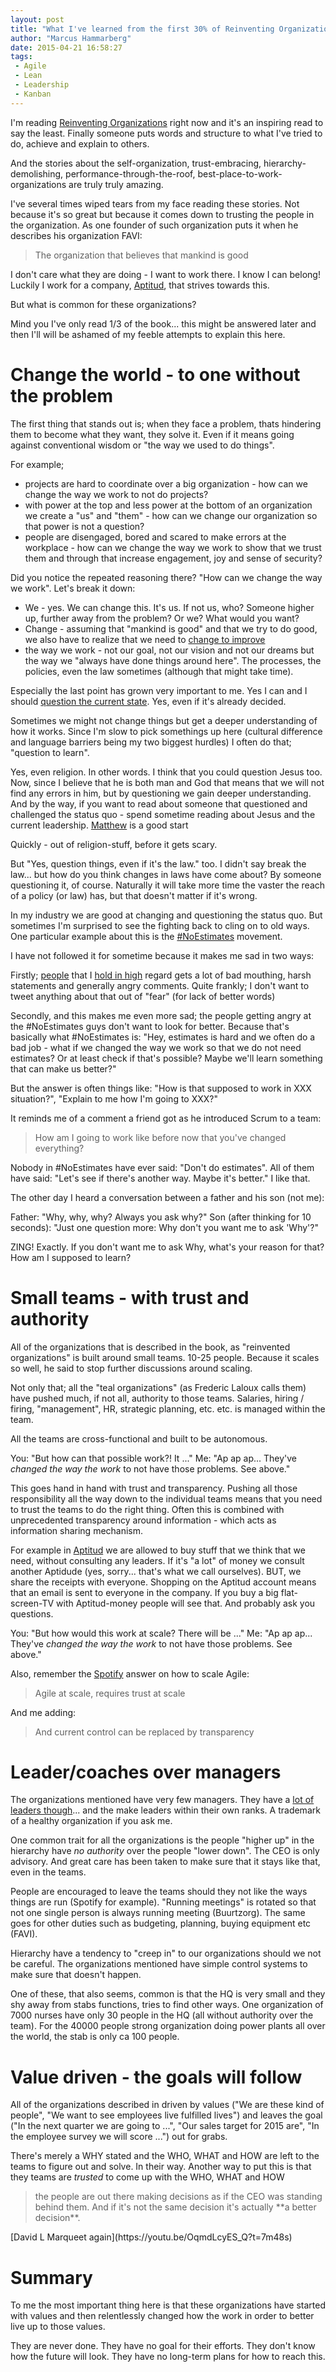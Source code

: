 ```yaml
---
layout: post
title: "What I've learned from the first 30% of Reinventing Organizations"
author: "Marcus Hammarberg"
date: 2015-04-21 16:58:27
tags:
 - Agile
 - Lean
 - Leadership
 - Kanban
---
```


I'm reading [Reinventing Organizations](www.amazon.com/Reinventing-Organizations-Frederic-Laloux/dp/2960133501) right now and it's an inspiring read to say the least. Finally someone puts words and structure to what I've tried to do, achieve and explain to others.

And the stories about the self-organization, trust-embracing, hierarchy-demolishing, performance-through-the-roof, best-place-to-work-organizations are truly truly amazing.

I've several times wiped tears from my face reading these stories. Not because it's so great but because it comes down to trusting the people in the organization. As one founder of such organization puts it when he describes his organization FAVI:

<blockquote>The organization that believes that mankind is good</blockquote>

I don't care what they are doing - I want to work there. I know I can belong! Luckily I work for a company, [Aptitud](http://aptitud.se), that strives towards this.

But what is common for these organizations?

Mind you I've only read 1/3 of the book... this might be answered later and then I'll will be ashamed of my feeble attempts to explain this here.

<!-- excerpt-end -->

# Change the world - to one without the problem
The first thing that stands out is; when they face a problem, thats hindering them to become what they want, they solve it. Even if it means going against conventional wisdom or "the way we used to do things".

For example;

* projects are hard to coordinate over a big organization - how can we change the way we work to not do projects?
* with power at the top and less power at the bottom of an organization we create a "us" and "them" - how can we change our organization so that power is not a question?
* people are disengaged, bored and scared to make errors at the workplace - how can we change the way we work to show that we trust them and through that increase engagement, joy and sense of security?

Did you notice the repeated reasoning there? "How can we change the way we work". Let's break it down:

* We - yes. We can change this. It's us. If not us, who? Someone higher up, further away from the problem? Or we? What would you want?
* Change - assuming that "mankind is good" and that we try to do good, we also have to realize that we need to [change to improve](/2015/01/improving-means-changing.html)
* the way we work - not our goal, not our vision and not our dreams but the way we "always have done things around here". The processes, the policies, even the law sometimes (although that might take time).

Especially the last point has grown very important to me. Yes I can and I should [question the current state](/2015/04/please-question-the-process.html). Yes, even if it's already decided.

Sometimes we might not change things but get a deeper understanding of how it works. Since I'm slow to pick somethings up here (cultural difference and language barriers being my two biggest hurdles) I often do that; "question to learn".

Yes, even religion. In other words. I think that you could question Jesus too. Now, since I believe that he is both man and God that means that we will not find any errors in him, but by questioning we gain deeper understanding. And by the way, if you want to read about someone that questioned and challenged the status quo - spend sometime reading about Jesus and the current leadership. [Matthew](https://www.biblegateway.com/passage/?search=Matthew+1&version=NIV) is a good start

Quickly - out of religion-stuff, before it gets scary.

But "Yes, question things, even if it's the law." too. I didn't say break the law... but how do you think changes in laws have come about? By someone questioning it, of course. Naturally it will take more time the vaster the reach of a policy (or law) has, but that doesn't matter if it's wrong.

In my industry we are good at changing and questioning the status quo. But sometimes I'm surprised to see the fighting back to cling on to old ways. One particular example about this is the [#NoEstimates](https://twitter.com/hashtag/NoEstimates?src=hash) movement.

I have not followed it for sometime because it makes me sad in two ways:

Firstly; [people](https://twitter.com/woodyzuill) that I [hold in high](https://twitter.com/duarte_vasco) regard gets a lot of bad mouthing, harsh statements and generally angry comments. Quite frankly; I don't want to tweet anything about that out of "fear" (for lack of better words)

Secondly, and this makes me even more sad; the people getting angry at the #NoEstimates guys don't want to look for better. Because that's basically what #NoEstimates is: "Hey, estimates is hard and we often do a bad job - what if we changed the way we work so that we do not need estimates? Or at least check if that's possible? Maybe we'll learn something that can make us better?"

But the answer is often things like: "How is that supposed to work in XXX situation?", "Explain to me how I'm going to XXX?"

It reminds me of a comment a friend got as he introduced Scrum to a team:

<blockquote>How am I going to work like before now that you've changed everything?</blockquote>

Nobody in #NoEstimates have ever said: "Don't do estimates". All of them have said: "Let's see if there's another way. Maybe it's better."
I like that.

The other day I heard a conversation between a father and his son (not me):

Father: "Why, why, why? Always you ask why?"
Son (after thinking for 10 seconds): "Just one question more: Why don't you want me to ask 'Why'?"

ZING! Exactly. If you don't want me to ask Why, what's your reason for that? How am I supposed to learn?

# Small teams - with trust and authority
All of the organizations that is described in the book, as "reinvented organizations" is built around small teams. 10-25 people. Because it scales so well, he said to stop further discussions around scaling.

Not only that; all the "teal organizations" (as Frederic Laloux calls them) have pushed much, if not all, authority to those teams. Salaries, hiring / firing, "management", HR, strategic planning, etc. etc. is managed within the team.

All the teams are cross-functional and built to be autonomous.

You: "But how can that possible work?! It ..."
Me: "Ap ap ap... They've *changed the way the work* to not have those problems. See above."

This goes hand in hand with trust and transparency. Pushing all those responsibility all the way down to the individual teams means that you need to trust the teams to do the right thing. Often this is combined with unprecedented transparency around information - which acts as information sharing mechanism.

For example in [Aptitud](http://www.aptitud.se) we are allowed to buy stuff that we think that we need, without consulting any leaders. If it's "a lot" of money we consult another Aptidude (yes, sorry... that's what we call ourselves). BUT, we share the receipts with everyone. Shopping on the Aptitud account means that an email is sent to everyone in the company. If you buy a big flat-screen-TV with Aptitud-money people will see that. And probably ask you questions.

You: "But how would this work at scale? There will be ..."
Me: "Ap ap ap... They've *changed the way the work* to not have those problems. See above."

Also, remember the [Spotify](http://www.spotify.com) answer on how to scale Agile:

<blockquote>Agile at scale, requires trust at scale</blockquote>

And me adding:

<blockquote>And current control can be replaced by transparency</blockquote>

# Leader/coaches over managers
The organizations mentioned have very few managers. They have a [lot of leaders though](http://www.marcusoft.net/2015/01/leadership---not-management.html)... and the make leaders within their own ranks. A trademark of a healthy organization if you ask me.

One common trait for all the organizations is the people "higher up" in the hierarchy have *no authority* over the people "lower down". The CEO is only advisory. And great care has been taken to make sure that it stays like that, even in the teams.

People are encouraged to leave the teams should they not like the ways things are run (Spotify for example). "Running meetings" is rotated so that not one single person is always running meeting (Buurtzorg). The same goes for other duties such as budgeting, planning, buying equipment etc (FAVI).

Hierarchy have a tendency to "creep in" to our organizations should we not be careful. The organizations mentioned have simple control systems to make sure that doesn't happen.

One of these, that also seems, common is that the HQ is very small and they shy away from stabs functions, tries to find other ways. One organization of 7000 nurses have only 30 people in the HQ (all without authority over the team). For the 40000 people strong organization doing power plants all over the world, the stab is only ca 100 people.

# Value driven - the goals will follow
All of the organizations described in driven by values ("We are these kind of people", "We want to see employees live fulfilled lives") and leaves the goal ("In the next quarter we are going to ...", "Our sales target for 2015 are", "In the employee survey we will score ...") out for grabs.

There's merely a WHY stated and the WHO, WHAT and HOW are left to the teams to figure out and solve. In their way. Another way to put this is that they teams are *trusted* to come up with the WHO, WHAT and HOW

<blockquote>the people are out there making decisions as if the CEO was standing behind them. And if it's not the same decision it's actually **a better decision**.</blockquote>
[David L Marqueet again](https://youtu.be/OqmdLcyES_Q?t=7m48s)

# Summary
To me the most important thing here is that these organizations have started with values and then relentlessly changed how the work in order to better live up to those values.

They are never done. They have no goal for their efforts. They don't know how the future will look. They have no long-term plans for how to reach this.